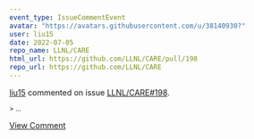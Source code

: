 ```yaml
---
event_type: IssueCommentEvent
avatar: "https://avatars.githubusercontent.com/u/38140930?"
user: liu15
date: 2022-07-05
repo_name: LLNL/CARE
html_url: https://github.com/LLNL/CARE/pull/198
repo_url: https://github.com/LLNL/CARE
---
```


<a href='https://github.com/liu15' target='_blank'>liu15</a> commented on issue <a href='https://github.com/LLNL/CARE/pull/198' target='_blank'>LLNL/CARE#198</a>.

<small>> ...</small>

<a href='https://github.com/LLNL/CARE/pull/198' target='_blank'>View Comment</a>